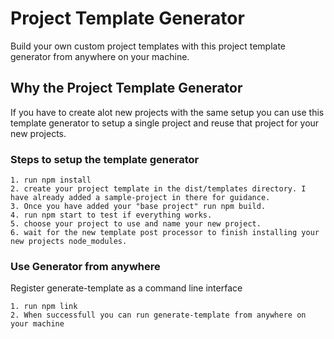 # Project Template Generator

Build your own custom project templates with this project template generator from anywhere on your machine.

## Why the Project Template Generator

If you have to create alot new projects with the same setup you can use this template generator to setup a single project and reuse that project for your new projects.

### Steps to setup the template generator

```
1. run npm install
2. create your project template in the dist/templates directory. I have already added a sample-project in there for guidance.
3. Once you have added your "base project" run npm build.
4. run npm start to test if everything works.
5. choose your project to use and name your new project.
6. wait for the new template post processor to finish installing your new projects node_modules.
```

### Use Generator from anywhere

Register generate-template as a command line interface

```
1. run npm link
2. When successfull you can run generate-template from anywhere on your machine
```

